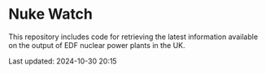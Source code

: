 # Nuke Watch

This repository includes code for retrieving the latest information available on the output of EDF nuclear power plants in the UK.

Last updated: 2024-10-30 20:15